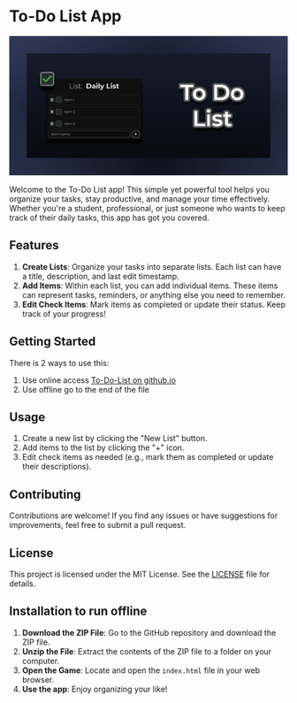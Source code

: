 # To-Do List App

[![Cover Image](https://raw.githubusercontent.com/GiovanniEliasDaRosa/To-Do-List/main/todolist-card.png)](https://giovannieliasdarosa.github.io/To-Do-List)

Welcome to the To-Do List app! This simple yet powerful tool helps you organize your tasks, stay productive, and manage your time effectively. Whether you're a student, professional, or just someone who wants to keep track of their daily tasks, this app has got you covered.

## Features

1. **Create Lists**: Organize your tasks into separate lists. Each list can have a title, description, and last edit timestamp.
2. **Add Items**: Within each list, you can add individual items. These items can represent tasks, reminders, or anything else you need to remember.
3. **Edit Check Items**: Mark items as completed or update their status. Keep track of your progress!

## Getting Started

There is 2 ways to use this:

1. Use online access [To-Do-List on github.io](https://giovannieliasdarosa.github.io/To-Do-List)
2. Use offline go to the end of the file

## Usage

1. Create a new list by clicking the "New List" button.
2. Add items to the list by clicking the "+" icon.
3. Edit check items as needed (e.g., mark them as completed or update their descriptions).

## Contributing

Contributions are welcome! If you find any issues or have suggestions for improvements, feel free to submit a pull request.

## License

This project is licensed under the MIT License. See the [LICENSE](LICENSE) file for details.

## Installation to run offline

1. **Download the ZIP File**: Go to the GitHub repository and download the ZIP file.
2. **Unzip the File**: Extract the contents of the ZIP file to a folder on your computer.
3. **Open the Game**: Locate and open the `index.html` file in your web browser.
4. **Use the app**: Enjoy organizing your like!
